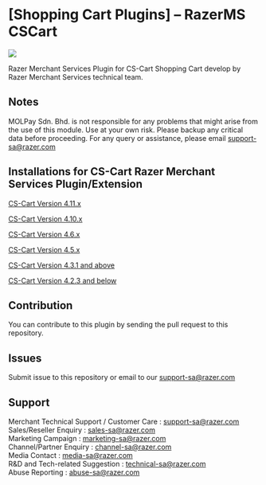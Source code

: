 [Shopping Cart Plugins] – RazerMS CSCart 
==================
<img src="https://user-images.githubusercontent.com/38641542/74416395-0bdc7880-4e80-11ea-8fe7-98724d28afa8.jpg">

Razer Merchant Services Plugin for CS-Cart Shopping Cart develop by Razer Merchant Services technical team.


Notes
-----

MOLPay Sdn. Bhd. is not responsible for any problems that might arise from the use of this module. 
Use at your own risk. Please backup any critical data before proceeding. For any query or 
assistance, please email support-sa@razer.com


Installations for CS-Cart Razer Merchant Services Plugin/Extension
------------------------------------------------------
[CS-Cart Version 4.11.x](https://github.com/RazerMS/CSCart_Plugin/wiki/CS-Cart-Version-4.11.x)

[CS-Cart Version 4.10.x](https://github.com/RazerMS/CSCart_Plugin/wiki/CS-Cart-Version-4.10.x)

[CS-Cart Version 4.6.x](https://github.com/RazerMS/CSCart_Plugin/wiki/CS-Cart-Seamless-Integration-Version-4.6.x)

[CS-Cart Version 4.5.x](https://github.com/RazerMS/CSCart_Plugin/wiki/CS-Cart-Seamless-Integration-Version-4.5.x)

[CS-Cart Version 4.3.1 and above](https://github.com/RazerMS/CSCart_Plugin/wiki/CS-Cart-Version-4.3.x-and-above)

[CS-Cart Version 4.2.3 and below](https://github.com/RazerMS/CSCart_Plugin/wiki/CS-Cart-Version-4.2.3-and-below)


Contribution
------------

You can contribute to this plugin by sending the pull request to this repository.


Issues
------------

Submit issue to this repository or email to our support-sa@razer.com


Support
-------

Merchant Technical Support / Customer Care : support-sa@razer.com <br>
Sales/Reseller Enquiry : sales-sa@razer.com <br>
Marketing Campaign : marketing-sa@razer.com <br>
Channel/Partner Enquiry : channel-sa@razer.com <br>
Media Contact : media-sa@razer.com <br>
R&D and Tech-related Suggestion : technical-sa@razer.com <br>
Abuse Reporting : abuse-sa@razer.com
